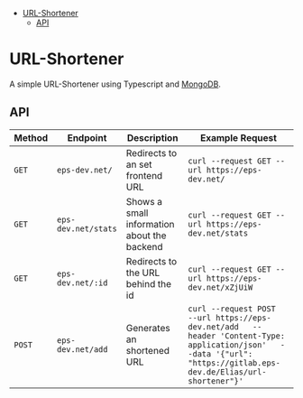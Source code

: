 - [URL-Shortener](#url-shortener)
  - [API](#api)

# URL-Shortener

A simple URL-Shortener using Typescript and [MongoDB](https://eps-dev.net/JxyzzT).
## API

| Method | Endpoint            | Description                                 | Example Request                                                                                                                                                                             |
| ------ | ------------------- | ------------------------------------------- | ------------------------------------------------------------------------------------------------------------------------------------------------------------------------------------------- |
| `GET`  | `eps-dev.net/`      | Redirects to an set frontend URL            | `curl --request GET --url https://eps-dev.net/`                                                                                                                                             |
| `GET`  | `eps-dev.net/stats` | Shows a small information about the backend | `curl --request GET --url https://eps-dev.net/stats`                                                                                                                                        |
| `GET`  | `eps-dev.net/:id`   | Redirects to the URL behind the id          | `curl --request GET --url https://eps-dev.net/xZjUiW`                                                                                                                                       |
| `POST` | `eps-dev.net/add`   | Generates an shortened URL                  | `curl --request POST   --url https://eps-dev.net/add   --header 'Content-Type: application/json'   --data '{"url": "https://gitlab.eps-dev.de/Elias/url-shortener"}'` |
